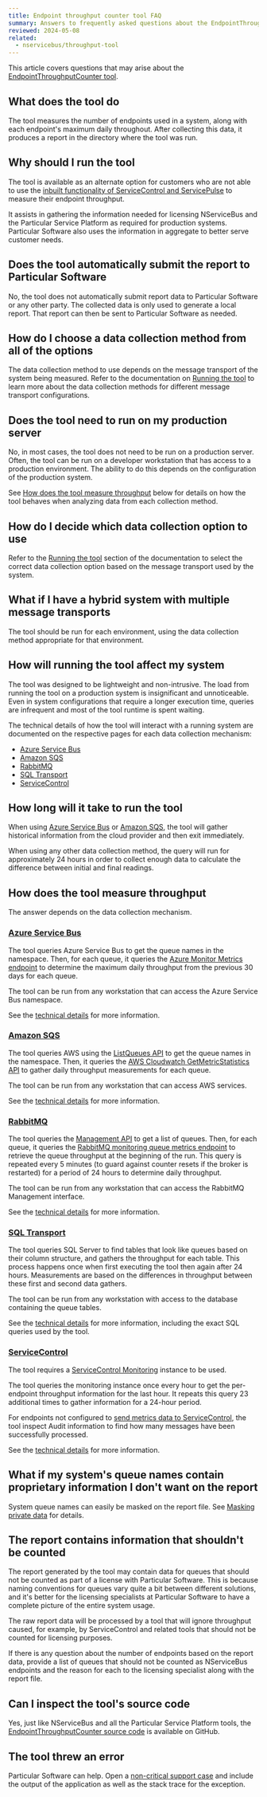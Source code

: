 ```yaml
---
title: Endpoint throughput counter tool FAQ
summary: Answers to frequently asked questions about the EndpointThroughputCounter tool
reviewed: 2024-05-08
related:
  - nservicebus/throughput-tool
---
```


This article covers questions that may arise about the [EndpointThroughputCounter tool](./).

## What does the tool do

The tool measures the number of endpoints used in a system, along with each endpoint's maximum daily throughout. After collecting this data, it produces a report in the directory where the tool was run.

## Why should I run the tool

The tool is available as an alternate option for customers who are not able to use the [inbuilt functionality of ServiceControl and ServicePulse](./../../servicepulse/usage.md) to measure their endpoint throughput.

It assists in gathering the information needed for licensing NServiceBus and the Particular Service Platform as required for production systems. Particular Software also uses the information in aggregate to better serve customer needs.

## Does the tool automatically submit the report to Particular Software

No, the tool does not automatically submit report data to Particular Software or any other party. The collected data is only used to generate a local report. That report can then be sent to Particular Software as needed.

## How do I choose a data collection method from all of the options

The data collection method to use depends on the message transport of the system being measured. Refer to the documentation on [Running the tool](/nservicebus/throughput-tool/#running-the-tool) to learn more about the data collection methods for different message transport configurations.

## Does the tool need to run on my production server

No, in most cases, the tool does not need to be run on a production server. Often, the tool can be run on a developer workstation that has access to a production environment. The ability to do this depends on the configuration of the production system.

See [How does the tool measure throughput](#how-does-the-tool-measure-throughput) below for details on how the tool behaves when analyzing data from each collection method.

## How do I decide which data collection option to use

Refer to the [Running the tool](/nservicebus/throughput-tool/#running-the-tool) section of the documentation to select the correct data collection option based on the message transport used by the system.

## What if I have a hybrid system with multiple message transports

The tool should be run for each environment, using the data collection method appropriate for that environment.

## How will running the tool affect my system

The tool was designed to be lightweight and non-intrusive. The load from running the tool on a production system is insignificant and unnoticeable. Even in system configurations that require a longer execution time, queries are infrequent and most of the tool runtime is spent waiting.

The technical details of how the tool will interact with a running system are documented on the respective pages for each data collection mechanism:

- [Azure Service Bus](azure-service-bus.md?what-does-the-tool-do)
- [Amazon SQS](amazon-sqs.md?what-does-the-tool-do)
- [RabbitMQ](rabbitmq.md?what-does-the-tool-do)
- [SQL Transport](sql-transport.md?what-does-the-tool-do)
- [ServiceControl](service-control.md?what-does-the-tool-do)

## How long will it take to run the tool

When using [Azure Service Bus](azure-service-bus.md) or [Amazon SQS](amazon-sqs.md), the tool will gather historical information from the cloud provider and then exit immediately.

When using any other data collection method, the query will run for approximately 24 hours in order to collect enough data to calculate the difference between initial and final readings.

## How does the tool measure throughput

The answer depends on the data collection mechanism.

### [Azure Service Bus](azure-service-bus.md)

The tool queries Azure Service Bus to get the queue names in the namespace. Then, for each queue, it queries the [Azure Monitor Metrics endpoint](https://learn.microsoft.com/en-us/rest/api/monitor/metrics/list?tabs=HTTP) to determine the maximum daily throughput from the previous 30 days for each queue.

The tool can be run from any workstation that can access the Azure Service Bus namespace.

See the [technical details](azure-service-bus.md#what-the-tool-does) for more information.

### [Amazon SQS](amazon-sqs.md)

The tool queries AWS using the [ListQueues API](https://docs.aws.amazon.com/AWSSimpleQueueService/latest/APIReference/API_ListQueues.html) to get the queue names in the namespace. Then, it queries the [AWS Cloudwatch GetMetricStatistics API](https://docs.aws.amazon.com/AmazonCloudWatch/latest/APIReference/API_GetMetricStatistics.html) to gather daily throughput measurements for each queue.

The tool can be run from any workstation that can access AWS services.

See the [technical details](amazon-sqs.md#what-the-tool-does) for more information.

### [RabbitMQ](rabbitmq.md)

The tool queries the [Management API](https://www.rabbitmq.com/management.html#http-api) to get a list of queues. Then, for each queue, it queries the [RabbitMQ monitoring queue metrics endpoint](https://www.rabbitmq.com/monitoring.html#queue-metrics) to retrieve the queue throughput at the beginning of the run. This query is repeated every 5 minutes (to guard against counter resets if the broker is restarted) for a period of 24 hours to determine daily throughput.

The tool can be run from any workstation that can access the RabbitMQ Management interface.

See the [technical details](rabbitmq.md#what-the-tool-does) for more information.

### [SQL Transport](sql-transport.md)

The tool queries SQL Server to find tables that look like queues based on their column structure, and gathers the throughput for each table. This process happens once when first executing the tool then again after 24 hours. Measurements are based on the differences in throughput between these first and second data gathers.

The tool can be run from any workstation with access to the database containing the queue tables.

See the [technical details](sql-transport.md#what-the-tool-does) for more information, including the exact SQL queries used by the tool.

### [ServiceControl](service-control.md)

The tool requires a [ServiceControl Monitoring](/servicecontrol/monitoring-instances/) instance to be used.

The tool queries the monitoring instance once every hour to get the per-endpoint throughput information for the last hour. It repeats this query 23 additional times to gather information for a 24-hour period.

For endpoints not configured to [send metrics data to ServiceControl](/monitoring/metrics/install-plugin.md), the tool inspect Audit information to find how many messages have been successfully processed.

See the [technical details](service-control.md#what-the-tool-does) for more information.

## What if my system's queue names contain proprietary information I don't want on the report

System queue names can easily be masked on the report file. See [Masking private data](/nservicebus/throughput-tool/#masking-private-data) for details.

## The report contains information that shouldn't be counted

The report generated by the tool may contain data for queues that should not be counted as part of a license with Particular Software. This is because naming conventions for queues vary quite a bit between different solutions, and it's better for the licensing specialists at Particular Software to have a complete picture of the entire system usage.

The raw report data will be processed by a tool that will ignore throughput caused, for example, by ServiceControl and related tools that should not be counted for licensing purposes.

If there is any question about the number of endpoints based on the report data, provide a list of queues that should not be counted as NServiceBus endpoints and the reason for each to the licensing specialist along with the report file.

## Can I inspect the tool's source code

Yes, just like NServiceBus and all the Particular Service Platform tools, the [EndpointThroughputCounter source code](https://github.com/Particular/Particular.EndpointThroughputCounter) is available on GitHub.

## The tool threw an error

Particular Software can help. Open a [non-critical support case](https://particular.net/support) and include the output of the application as well as the stack trace for the exception.

